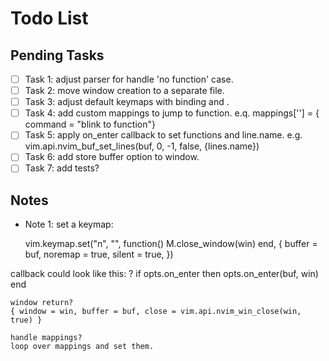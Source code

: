 # Todo List

## Pending Tasks
- [ ] Task 1: adjust parser for handle 'no function' case.
- [ ] Task 2: move window creation to a separate file.
- [ ] Task 3: adjust default keymaps with <CR> binding and <ESC>.
- [ ] Task 4: add custom mappings to jump to function.
       e.q.  mappings['<CR>'] = { command = "blink to function"}
- [ ] Task 5: apply on_enter callback to set functions and line.name.
        e.g. vim.api.nvim_buf_set_lines(buf, 0, -1, false, {lines.name})
- [ ] Task 6: add store buffer option to window.
- [ ] Task 7: add tests?

## Notes
- Note 1: set a keymap:

    vim.keymap.set("n", "<Esc>", function()
        M.close_window(win)
    end, {
        buffer = buf,
        noremap = true,
        silent = true,
    })

callback could look like this: ?
    if opts.on_enter then
        opts.on_enter(buf, win)
    end

    window return?
    { window = win, buffer = buf, close = vim.api.nvim_win_close(win, true) }

    handle mappings?
    loop over mappings and set them.

